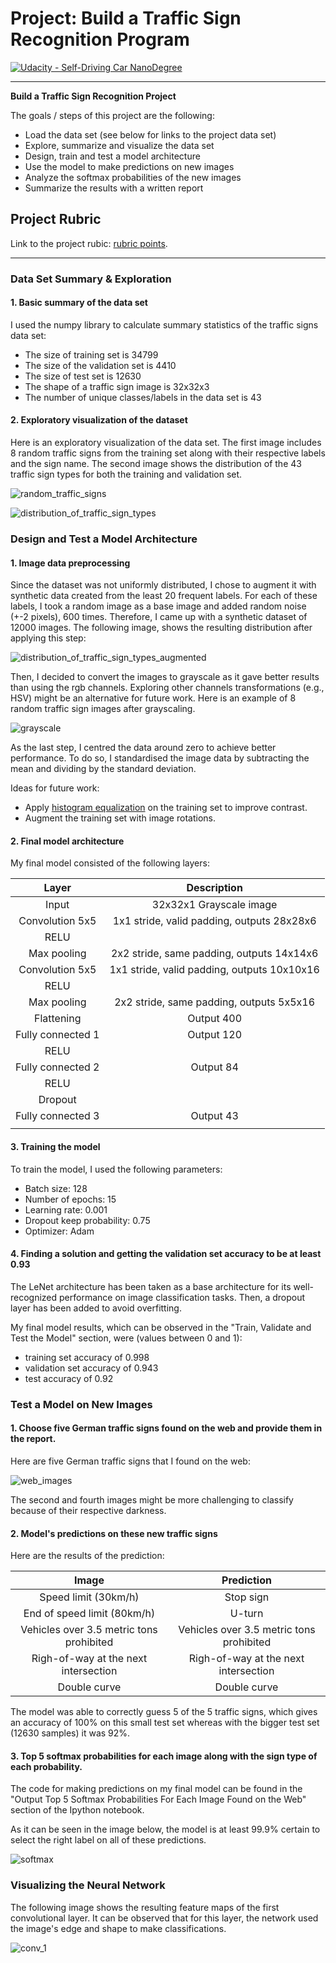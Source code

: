 # Project: Build a Traffic Sign Recognition Program
[![Udacity - Self-Driving Car NanoDegree](https://s3.amazonaws.com/udacity-sdc/github/shield-carnd.svg)](http://www.udacity.com/drive)

---

**Build a Traffic Sign Recognition Project**

The goals / steps of this project are the following:
* Load the data set (see below for links to the project data set)
* Explore, summarize and visualize the data set
* Design, train and test a model architecture
* Use the model to make predictions on new images
* Analyze the softmax probabilities of the new images
* Summarize the results with a written report


[//]: # (Image References)

[random_traffic_signs]: ./img/random_images_with_labels.png "Random images"
[distribution_of_traffic_sign_types]: ./img/distribution_of_labels.png "Distribution of labels"
[distribution_of_traffic_sign_types_augmented]: ./img/distribution_of_traffic_sign_types_augmented.png "Distribution of labels augmented"
[grayscale]: ./img/grayscale.png "Grayscale"
[web_images]: ./img/web_images.png "Web Traffic Signs"
[softmax]: ./img/softmax.png "Softmax of Web traffic signs"
[conv_1]: ./img/conv_1.png "Feature maps of the first convolutional layer"

## Project Rubric
Link to the project rubic: [rubric points](https://review.udacity.com/#!/rubrics/481/view).

---

### Data Set Summary & Exploration

#### 1. Basic summary of the data set

I used the numpy library to calculate summary statistics of the traffic
signs data set:

* The size of training set is 34799
* The size of the validation set is 4410
* The size of test set is 12630
* The shape of a traffic sign image is 32x32x3
* The number of unique classes/labels in the data set is 43

#### 2. Exploratory visualization of the dataset

Here is an exploratory visualization of the data set. The first image includes 8 random traffic signs from the training set along with their respective labels and the sign name. The second image shows the distribution of the 43 traffic sign types for both the training and validation set.

![random_traffic_signs][random_traffic_signs]

![distribution_of_traffic_sign_types][distribution_of_traffic_sign_types]

### Design and Test a Model Architecture

#### 1. Image data preprocessing

Since the dataset was not uniformly distributed, I chose to augment it with synthetic data created from the least 20 frequent labels. For each of these labels, I took a random image as a base image and added random noise (+-2 pixels), 600 times. Therefore, I came up with a synthetic dataset of 12000 images. The following image, shows the resulting distribution after applying this step:

![distribution_of_traffic_sign_types_augmented][distribution_of_traffic_sign_types_augmented]

Then, I decided to convert the images to grayscale as it gave better results than using the rgb channels. Exploring other channels transformations (e.g., HSV) might be an alternative for future work. Here is an example of 8 random traffic sign images after grayscaling.

![grayscale][grayscale]

As the last step, I centred the data around zero to achieve better performance. To do so, I standardised the image data by subtracting the mean and dividing by the standard deviation.

Ideas for future work:
- Apply [histogram equalization](https://docs.opencv.org/2.4/doc/tutorials/imgproc/histograms/histogram_equalization/histogram_equalization.html) on the training set to improve contrast.
- Augment the training set with image rotations.

#### 2. Final model architecture

My final model consisted of the following layers:

| Layer         		|     Description	        					|
|:---------------------:|:---------------------------------------------:|
| Input         		| 32x32x1 Grayscale image   					|
| Convolution 5x5     	| 1x1 stride, valid padding, outputs 28x28x6 	|
| RELU					|												|
| Max pooling	      	| 2x2 stride, same padding,  outputs 14x14x6	|
| Convolution 5x5     	| 1x1 stride, valid padding, outputs 10x10x16 	|
| RELU					|												|
| Max pooling			| 2x2 stride, same padding,   outputs 5x5x16	|
| Flattening			| Output 400									|
| Fully connected 1		| Output 120									|
| RELU					|												|
| Fully connected 2		| Output 84										|
| RELU					|												|
| Dropout				|												|
| Fully connected 3		| Output 43										|
|						|												|



#### 3. Training the model

To train the model, I used the following parameters:
- Batch size: 128
- Number of epochs: 15
- Learning rate: 0.001
- Dropout keep probability: 0.75
- Optimizer: Adam

#### 4. Finding a solution and getting the validation set accuracy to be at least 0.93

The LeNet architecture has been taken as a base architecture for its well-recognized performance on image classification tasks. Then, a dropout layer has been added to avoid overfitting.  

My final model results, which can be observed in the "Train, Validate and Test the Model" section, were (values between 0 and 1):
* training set accuracy of 0.998
* validation set accuracy of 0.943
* test accuracy of 0.92


### Test a Model on New Images
#### 1. Choose five German traffic signs found on the web and provide them in the report.

Here are five German traffic signs that I found on the web:

![web_images][web_images]

The second and fourth images might be more challenging to classify because of their respective darkness.

#### 2. Model's predictions on these new traffic signs

Here are the results of the prediction:

| Image			        |     Prediction	        					|
|:---------------------:|:---------------------------------------------:|
| Speed limit (30km/h)	| Stop sign   									|
| End of speed limit (80km/h)| U-turn 										|
| Vehicles over 3.5 metric tons prohibited			| Vehicles over 3.5 metric tons prohibited											|
| Righ-of-way at the next intersection		| Righ-of-way at the next intersection					 				|
| Double curve			| Double curve							|


The model was able to correctly guess 5 of the 5 traffic signs, which gives an accuracy of 100% on this small test set whereas with the bigger test set (12630 samples) it was 92%.

#### 3. Top 5 softmax probabilities for each image along with the sign type of each probability.

The code for making predictions on my final model can be found in the "Output Top 5 Softmax Probabilities For Each Image Found on the Web" section of the Ipython notebook.

As it can be seen in the image below, the model is at least 99.9% certain to select the right label on all of these predictions.

![softmax][softmax]

### Visualizing the Neural Network
The following image shows the resulting feature maps of the first convolutional layer. It can be observed that for this layer, the network used the image's edge and shape to make classifications.

![conv_1][conv_1]
